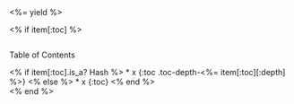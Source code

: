 <article class="column is-offset-2 is-8" markdown="1">
<div class="content is-medium" markdown="1">
<%= yield %>
</div>
</article>

<% if item[:toc] %>
<div class="menu column" markdown="1">
  <p class="menu-label">
    Table of Contents
  </p>
<% if item[:toc].is_a? Hash %>
* x
{:toc .toc-depth-<%= item[:toc][:depth] %>}
<% else %>
* x
{:toc}
<% end %>
</div>
<% end %>

